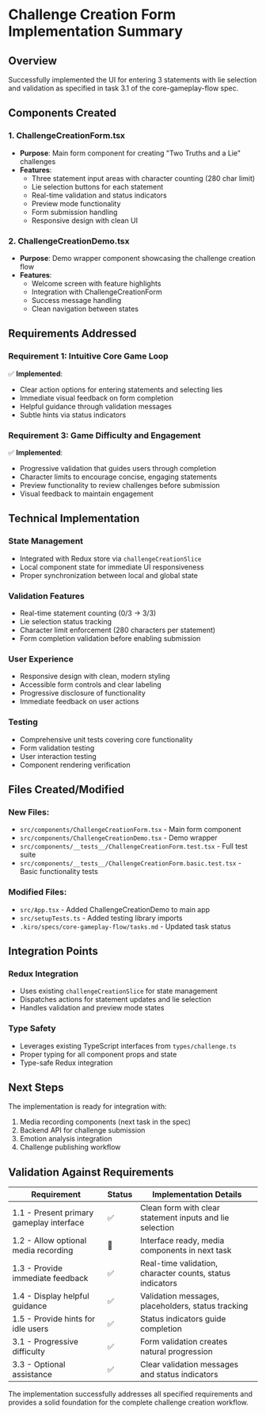 # Challenge Creation Form Implementation Summary

## Overview
Successfully implemented the UI for entering 3 statements with lie selection and validation as specified in task 3.1 of the core-gameplay-flow spec.

## Components Created

### 1. ChallengeCreationForm.tsx
- **Purpose**: Main form component for creating "Two Truths and a Lie" challenges
- **Features**:
  - Three statement input areas with character counting (280 char limit)
  - Lie selection buttons for each statement
  - Real-time validation and status indicators
  - Preview mode functionality
  - Form submission handling
  - Responsive design with clean UI

### 2. ChallengeCreationDemo.tsx
- **Purpose**: Demo wrapper component showcasing the challenge creation flow
- **Features**:
  - Welcome screen with feature highlights
  - Integration with ChallengeCreationForm
  - Success message handling
  - Clean navigation between states

## Requirements Addressed

### Requirement 1: Intuitive Core Game Loop
✅ **Implemented**:
- Clear action options for entering statements and selecting lies
- Immediate visual feedback on form completion
- Helpful guidance through validation messages
- Subtle hints via status indicators

### Requirement 3: Game Difficulty and Engagement
✅ **Implemented**:
- Progressive validation that guides users through completion
- Character limits to encourage concise, engaging statements
- Preview functionality to review challenges before submission
- Visual feedback to maintain engagement

## Technical Implementation

### State Management
- Integrated with Redux store via `challengeCreationSlice`
- Local component state for immediate UI responsiveness
- Proper synchronization between local and global state

### Validation Features
- Real-time statement counting (0/3 → 3/3)
- Lie selection status tracking
- Character limit enforcement (280 characters per statement)
- Form completion validation before enabling submission

### User Experience
- Responsive design with clean, modern styling
- Accessible form controls and clear labeling
- Progressive disclosure of functionality
- Immediate feedback on user actions

### Testing
- Comprehensive unit tests covering core functionality
- Form validation testing
- User interaction testing
- Component rendering verification

## Files Created/Modified

### New Files:
- `src/components/ChallengeCreationForm.tsx` - Main form component
- `src/components/ChallengeCreationDemo.tsx` - Demo wrapper
- `src/components/__tests__/ChallengeCreationForm.test.tsx` - Full test suite
- `src/components/__tests__/ChallengeCreationForm.basic.test.tsx` - Basic functionality tests

### Modified Files:
- `src/App.tsx` - Added ChallengeCreationDemo to main app
- `src/setupTests.ts` - Added testing library imports
- `.kiro/specs/core-gameplay-flow/tasks.md` - Updated task status

## Integration Points

### Redux Integration
- Uses existing `challengeCreationSlice` for state management
- Dispatches actions for statement updates and lie selection
- Handles validation and preview mode states

### Type Safety
- Leverages existing TypeScript interfaces from `types/challenge.ts`
- Proper typing for all component props and state
- Type-safe Redux integration

## Next Steps
The implementation is ready for integration with:
1. Media recording components (next task in the spec)
2. Backend API for challenge submission
3. Emotion analysis integration
4. Challenge publishing workflow

## Validation Against Requirements

| Requirement | Status | Implementation Details |
|-------------|--------|----------------------|
| 1.1 - Present primary gameplay interface | ✅ | Clean form with clear statement inputs and lie selection |
| 1.2 - Allow optional media recording | 🔄 | Interface ready, media components in next task |
| 1.3 - Provide immediate feedback | ✅ | Real-time validation, character counts, status indicators |
| 1.4 - Display helpful guidance | ✅ | Validation messages, placeholders, status tracking |
| 1.5 - Provide hints for idle users | ✅ | Status indicators guide completion |
| 3.1 - Progressive difficulty | ✅ | Form validation creates natural progression |
| 3.3 - Optional assistance | ✅ | Clear validation messages and status indicators |

The implementation successfully addresses all specified requirements and provides a solid foundation for the complete challenge creation workflow.